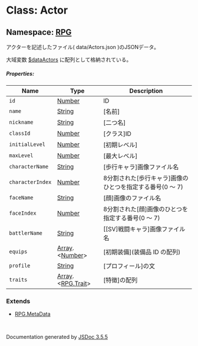 # Class: Actor

## Namespace: [RPG](RPG.md)

アクターを記述したファイル( data/Actors.json )のJSONデータ。

大域変数 [$dataActors](global.md#dataactors-arrayrpgactor) に配列として格納されている。

##### Properties:

| Name | Type | Description |
| --- | --- | --- |
| `id` | [Number](Number.md) | ID |
| `name` | [String](String.md) | [名前] |
| `nickname` | [String](String.md) | [二つ名] |
| `classId` | [Number](Number.md) | [クラス]ID |
| `initialLevel` | [Number](Number.md) | [初期レベル] |
| `maxLevel` | [Number](Number.md) | [最大レベル] |
| `characterName` | [String](String.md) | [歩行キャラ]画像ファイル名 |
| `characterIndex` | [Number](Number.md) | 8分割された[歩行キャラ]画像のひとつを指定する番号(0 〜 7) |
| `faceName` | [String](String.md) | [顔]画像のファイル名 |
| `faceIndex` | [Number](Number.md) | 8分割された[顔]画像のひとつを指定する番号(0 〜 7) |
| `battlerName` | [String](String.md) | [[SV]戦闘キャラ]画像ファイル名 |
| `equips` | [Array](Array.md).<[Number](Number.md)> | [初期装備](装備品 ID の配列) |
| `profile` | [String](String.md) | [プロフィール]の文 |
| `traits` | [Array](Array.md).<[RPG.Trait](RPG.Trait.md)> | [特徴]の配列 |


### Extends

* [RPG.MetaData](RPG.MetaData.md)

 <br>

  Documentation generated by [JSDoc 3.5.5](https://github.com/jsdoc3/jsdoc)

